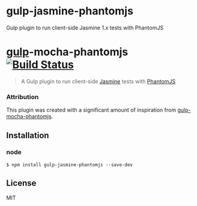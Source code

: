 # gulp-jasmine-phantomjs
Gulp plugin to run client-side Jasmine 1.x tests with PhantomJS


# [gulp](https://github.com/wearefractal/gulp)-mocha-phantomjs [![Build Status](https://travis-ci.org/gilt/gulp-jasmine-phantomjs.svg?branch=master)](https://travis-ci.org/gilt/gulp-jasmine-phantomjs)
> A Gulp plugin to run client-side [Jasmine](http://jasmine.github.io/) tests with [PhantomJS](https://github.com/ariya/phantomjs)

### Attribution
This plugin was created with a significant amount of inspiration from [gulp-mocha-phantomjs](https://github.com/mrhooray/gulp-mocha-phantomjs).

## Installation
### node
```shell
$ npm install gulp-jasmine-phantomjs --save-dev
```
## License
MIT